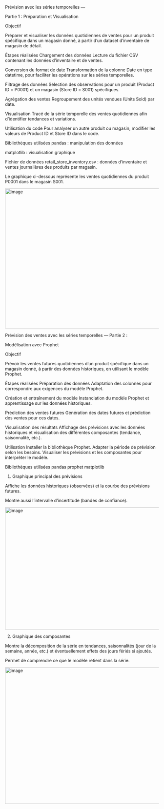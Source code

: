 Prévision avec les séries temporelles —

Partie 1 : Préparation et Visualisation

Objectif

Préparer et visualiser les données quotidiennes de ventes pour un produit spécifique dans un magasin donné, 
à partir d’un dataset d’inventaire de magasin de détail.

Étapes réalisées
Chargement des données
Lecture du fichier CSV contenant les données d’inventaire et de ventes.

Conversion du format de date
Transformation de la colonne Date en type datetime, pour faciliter les opérations sur les séries temporelles.

Filtrage des données
Sélection des observations pour un produit (Product ID = P0001) et un magasin (Store ID = S001) spécifiques.

Agrégation des ventes
Regroupement des unités vendues (Units Sold) par date.

Visualisation
Tracé de la série temporelle des ventes quotidiennes afin d’identifier tendances et variations.

Utilisation du code
Pour analyser un autre produit ou magasin, modifier les valeurs de Product ID et Store ID dans le code.


Bibliothèques utilisées
pandas : manipulation des données

matplotlib : visualisation graphique

Fichier de données
retail_store_inventory.csv : données d’inventaire et ventes journalières des produits par magasin.


Le graphique ci-dessous représente les ventes quotidiennes du produit P0001 dans le magasin S001.

<img width="1044" height="459" alt="image" src="https://github.com/user-attachments/assets/79fc80da-3fb9-4f39-b7b7-104d8848a86a" />


Prévision des ventes avec les séries temporelles — Partie 2 :

Modélisation avec Prophet

Objectif

Prévoir les ventes futures quotidiennes d’un produit spécifique dans un magasin donné, à partir des données historiques, en utilisant le modèle Prophet.

Étapes réalisées
Préparation des données
Adaptation des colonnes pour correspondre aux exigences du modèle Prophet.

Création et entraînement du modèle
Instanciation du modèle Prophet et apprentissage sur les données historiques.

Prédiction des ventes futures
Génération des dates futures et prédiction des ventes pour ces dates.

Visualisation des résultats
Affichage des prévisions avec les données historiques et visualisation des différentes composantes (tendance, saisonnalité, etc.).

Utilisation
Installer la bibliothèque Prophet.
Adapter la période de prévision selon les besoins.
Visualiser les prévisions et les composantes pour interpréter le modèle.

Bibliothèques utilisées
pandas
prophet
matplotlib

1. Graphique principal des prévisions

Affiche les données historiques (observées) et la courbe des prévisions futures.

Montre aussi l’intervalle d’incertitude (bandes de confiance).

<img width="999" height="401" alt="image" src="https://github.com/user-attachments/assets/7cade96b-72f4-4ac6-9913-3281a128f77c" />

2. Graphique des composantes

Montre la décomposition de la série en tendances, saisonnalités (jour de la semaine, année, etc.) et éventuellement effets des jours fériés si ajoutés.

Permet de comprendre ce que le modèle retient dans la série.

<img width="1007" height="448" alt="image" src="https://github.com/user-attachments/assets/6a20f002-300f-4cd4-9881-9d02ec7cdb07" />

